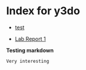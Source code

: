 # Index for y3do

- [test](test.md)

- [Lab Report 1](lab-report-1-week-0.md)

**Testing markdown**

```Very interesting```
